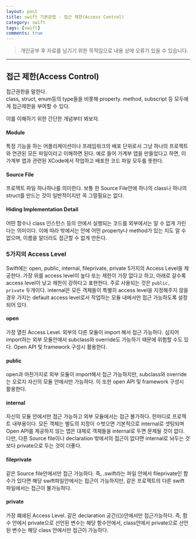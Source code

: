 ```yaml
---
layout: post
title: swift 기본문법 - 접근 제한(Access Control)
category: swift
tags: [swift]
comments: true
---
```


> 개인공부 후 자료를 남기기 위한 목적임으로 내용 상에 오류가 있을 수 있습니다.    

<hr>


## 접근 제한(Access Control)

접근권한을 말한다.<br>
class, struct, enum등의 type들을 비롯해 property. method, subscript 등 모두에게 접근제한을 부여할 수 있다.

이를 이해하기 위한 간단한 개념부터 봐보자.


#### Module

특정 기능을 하는 어플리케이션이나 프레임워크의 배포 단위로서 그냥 하나의 프로젝트와 연관된 모든 파일이라고 이해하면 된다. 예로 들어 가계부 앱을 만들었다고 하면, 이 가계부 앱과 관련된 XCode에서 작업하고 배포한 코드 파일 모두를 뜻한다.


#### Source File

프로젝트 파일 하나하나를 의미한다. 보통 한 Source File안에 하나의 class나 하나의 struct를 만드는 것이 일반적이지만 꼭 그럴필요는 없다.


#### Hiding Implementation Detail

어떤 함수나 class 인스턴스 등의 안에서 실행되는 코드를 외부에서는 알 수 없게 가린다는 의미이다. 이에 따라 밖에서는 안에 어떤 property나 method가 있는 지도 알 수 없으며, 이름을 알더라도 접근할 수 없게 만든다.


### 5가지의 Access Level

Swift에는 open, public, internal, fileprivate, private 5가지의 Access Level을 제공한다. 가장 위를 access level이 높다 또는 제한이 가장 없다고 하고, 아래로 갈수록 access level이 낮고 제한이 강하다고 표현한다. 주로 사용되는 것은 `public, private` 두개이다. internal은 모든 객체들이 특별히 access level을 지정해주지 않을 경우 가지는 default access level로서 작업하는 모듈 내에서만 접근 가능하도록 설정되어 있다.


#### open

가장 열린 Access Level. 외부의 다른 모듈이 import 해서 접근 가능하다. 심지어 import하는 외부 모듈안에서 subclass와 override도 가능하기 때문에 위험할 수도 있다. Open API 및 framework 구성시 활용한다.


#### public

open과 마찬가지로 외부 모듈이 import해서 접근 가능하지만, subclass와 override는 오로지 자신의 모듈 안에서만 가능하다. 이 또한 open API 및 framework 구성시 활용한다.


#### internal

자신의 모듈 안에서만 접근 가능하고 외부 모듈에서는 접근 불가하다. 한마디로 프로젝트 내부용이다. 모든 객체는 별도의 지정이 ㅇ벗으면 기본적으로 internal로 셋팅되며 Open API를 제공하지 않는 앱은 대체로 객체들을 internal로 두면 문제될 것이 없다. 다만, 다른 Source file이나 declaration 밖에서의 접근이 없다면 internal로 놔두는 것보다 private으로 두는 것이 더좋다.


#### fileprivate

같은 Source file안에서만 접근 가능하다. 즉, .swift라는 파일 안에서 fileprivate인 함수가 있다면 해당 swift파일안에서는 접근이 가능하지만, 같은 프로젝트의 다른 swift 파일에서는 접근이 불가능하다.


#### private

가장 폐쇄된 Access Level. 같은 declaration 공간({})안에서만 접근가능하다. 즉, 함수 안에서 private으로 선언된 변수는 해당 함수안에서, class안에서 private으로 선언된 변수는 해당 class 안에서만 접근이 가능하다.  
